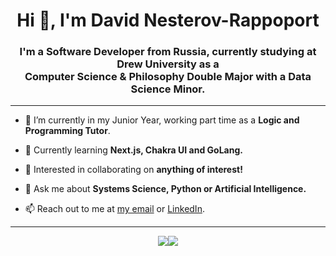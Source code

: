 <h1 align="center">Hi 👋, I'm David Nesterov-Rappoport</h1>
<h3 align="center">I'm a Software Developer from Russia, currently studying at Drew University as a <br> Computer Science & Philosophy Double Major with a Data Science Minor.</h3>

---

- 🔭 I’m currently in my Junior Year, working part time as a **Logic and Programming Tutor**.

- 🌱 Currently learning **Next.js, Chakra UI and GoLang.**

- 👯 Interested in collaborating on **anything of interest!**

- 💬 Ask me about **Systems Science, Python or Artificial Intelligence.**

- 📫 Reach out to me at [my email](mailto:dnesterovrappop@drew.edu) or [LinkedIn](https://www.linkedin.com/in/nulldefault/).

---
<div style="display: flex; justify-content: center; align-items: center;width: 100%;margin: 0 auto;">
<img style="display: inline-block;"
     src="https://my-stats.nulldefault.vercel.app/api/top-langs/?username=NullDefault&layout=compact"/>
<img style="display: inline-block;"
     src="https://my-stats.nulldefault.vercel.app/api?username=NullDefault&show_icons=true"/>
</div>
